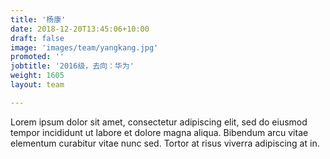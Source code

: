 ```yaml
---
title: '杨康'
date: 2018-12-20T13:45:06+10:00
draft: false
image: 'images/team/yangkang.jpg'
promoted: ''
jobtitle: '2016级，去向：华为'
weight: 1605
layout: team

---
```


Lorem ipsum dolor sit amet, consectetur adipiscing elit, sed do eiusmod tempor incididunt ut labore et dolore magna aliqua. Bibendum arcu vitae elementum curabitur vitae nunc sed. Tortor at risus viverra adipiscing at in.
